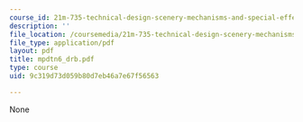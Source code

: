 ```yaml
---
course_id: 21m-735-technical-design-scenery-mechanisms-and-special-effects-spring-2004
description: ''
file_location: /coursemedia/21m-735-technical-design-scenery-mechanisms-and-special-effects-spring-2004/9c319d73d059b80d7eb46a7e67f56563_mpdtn6_drb.pdf
file_type: application/pdf
layout: pdf
title: mpdtn6_drb.pdf
type: course
uid: 9c319d73d059b80d7eb46a7e67f56563

---
```

None